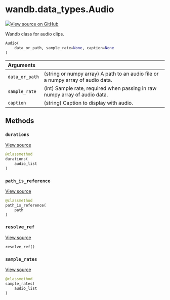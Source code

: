 # wandb.data\_types.Audio

[![](https://www.tensorflow.org/images/GitHub-Mark-32px.png)View source on GitHub](https://www.github.com/wandb/client/tree/v0.12.2/wandb/data_types.py#L887-L1031)

Wandb class for audio clips.

```python
Audio(
    data_or_path, sample_rate=None, caption=None
)
```

| Arguments |  |
| :--- | :--- |
| `data_or_path` | \(string or numpy array\) A path to an audio file or a numpy array of audio data. |
| `sample_rate` | \(int\) Sample rate, required when passing in raw numpy array of audio data. |
| `caption` | \(string\) Caption to display with audio. |

## Methods

### `durations` <a id="durations"></a>

[View source](https://www.github.com/wandb/client/tree/v0.12.2/wandb/data_types.py#L989-L991)

```python
@classmethod
durations(
    audio_list
)
```

### `path_is_reference` <a id="path_is_reference"></a>

[View source](https://www.github.com/wandb/client/tree/v0.12.2/wandb/data_types.py#L932-L934)

```python
@classmethod
path_is_reference(
    path
)
```

### `resolve_ref` <a id="resolve_ref"></a>

[View source](https://www.github.com/wandb/client/tree/v0.12.2/wandb/data_types.py#L1005-L1017)

```python
resolve_ref()
```

### `sample_rates` <a id="sample_rates"></a>

[View source](https://www.github.com/wandb/client/tree/v0.12.2/wandb/data_types.py#L993-L995)

```python
@classmethod
sample_rates(
    audio_list
)
```

